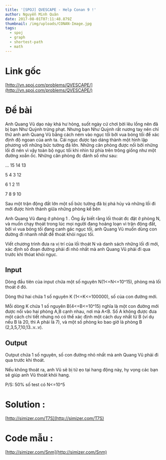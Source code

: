 ```yaml
---
title: '[SPOJ] QVESCAPE - Help Conan 9 !'
author: Nguyễn Minh Quân
date: 2017-08-01T07:11:48.879Z
thumbnail: /img/uploads/CONAN-Image.jpg
tags:
  - spoj
  - graph
  - shortest-path
  - math
---
```

# Link gốc

[http://vn.spoj.com/problems/QVESCAPE/](http://vn.spoj.com/problems/QVESCAPE/)

# Đề bài

Anh Quang Vũ dạo này khá hư hỏng, suốt ngày cứ chơi bời lêu lổng nên đã bị bạn Như Quỳnh trừng phạt. Nhưng bạn Như Quỳnh rất nương tay nên chỉ thử anh anh Quang Vũ bằng cách ném vào ngục tối bởi vua bóng tối để xác định độ ngoan của anh ta. Cái ngục được tạo dáng thành một hình lập phương với những bức tường đá lớn. Những căn phòng được nối bởi những lối đi nên vì vậy toàn bộ ngục tối khi nhìn từ phía trên trông giống như một đường xoắn ốc. Những căn phòng đc đánh số như sau:

... 15 14 13

5 4 3 12

6 1 2 11

7 8 9 10

Sau một trận động đất lớn một số bức tường đã bị phá hủy và những lối đi mới được hình thành giữa những phòng kế bên

Anh Quang Vũ đang ở phòng 1 . Ông ấy biết rằng lối thoát đc đặt ở phòng N, và muốn chạy thoát trong lúc mọi người đang hoảng loạn vì trận động đất, bởi vì vua bóng tối đang canh gác ngục tối, anh Quang Vũ muốn dùng con đường đi nhanh nhất để thoát khỏi ngục tối.

Viết chương trình đưa ra vị trí của lối thoát N và danh sách những lối đi mới, xác định số đoạn đường phải đi nhỏ nhất mà anh Quang Vũ phải đi qua trước khi thóat khỏi ngục.

## Input

Dòng đầu tiên của input chứa một số nguyên N(1<=N<=10^15), phòng mà lối thoát ở đó.

Dòng thứ hai chứa 1 số nguyên K (1<=K<=100000), số của con đường mới.

Mỗi dòng K chứa 1 số nguyên B(4<=B<=10^15) nghĩa là một con đường mới được nối vào hai phòng A,B cạnh nhau, nơi mà A<B. Số A không được đưa một cách chi tiết nhưng nó có thể xác định một cách duy nhất từ B (ví dụ nếu B là 20, thì A phải là 7), và một số phòng ko bao giờ là phòng B (2,3,5,7,10,13..v..v).

## Output

Output chứa 1 số nguyên, số con đường nhỏ nhất mà anh Quang Vũ phải đi qua trước khi thoát.

Nếu không thoát ra, anh Vũ sẽ bị tử ẹo tại hang động này, hy vọng các bạn sẽ giúp anh Vũ thoát khỏi hang.

P/S: 50% số test có N<=10^5

# Solution : 

[http://simizer.com/T7S](http://simizer.com/T7S)

# Code mẫu :

[http://simizer.com/Snm](http://simizer.com/Snm)


